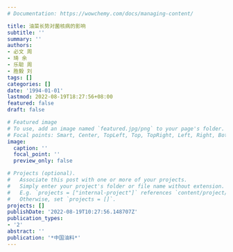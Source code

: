 ```yaml
---
# Documentation: https://wowchemy.com/docs/managing-content/

title: 油菜长势对菌核病的影响
subtitle: ''
summary: ''
authors:
- 必文 周
- 琦 余
- 乐聪 周
- 胜毅 刘
tags: []
categories: []
date: '1994-01-01'
lastmod: 2022-08-19T18:27:56+08:00
featured: false
draft: false

# Featured image
# To use, add an image named `featured.jpg/png` to your page's folder.
# Focal points: Smart, Center, TopLeft, Top, TopRight, Left, Right, BottomLeft, Bottom, BottomRight.
image:
  caption: ''
  focal_point: ''
  preview_only: false

# Projects (optional).
#   Associate this post with one or more of your projects.
#   Simply enter your project's folder or file name without extension.
#   E.g. `projects = ["internal-project"]` references `content/project/deep-learning/index.md`.
#   Otherwise, set `projects = []`.
projects: []
publishDate: '2022-08-19T10:27:56.148707Z'
publication_types:
- '2'
abstract: ''
publication: '*中国油料*'
---
```

